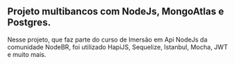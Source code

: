 ## Projeto multibancos com NodeJs, MongoAtlas e Postgres.

Nesse projeto, que faz parte do curso de Imersão em Api NodeJs da comunidade NodeBR, foi utilizado HapiJS, Sequelize, Istanbul, Mocha, JWT e muito mais.


